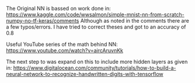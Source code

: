The Original NN is bassed on work done in: https://www.kaggle.com/code/wwsalmon/simple-mnist-nn-from-scratch-numpy-no-tf-keras/comments
Although as noted in the comments there are a few typos/errors. I have tried to correct theses and got to an accuracy of 0.8 

Useful YouTube series of the math behind NN: https://www.youtube.com/watch?v=aircAruvnKk

The next step to was expand on this to include more hidden layers as given in:
https://www.digitalocean.com/community/tutorials/how-to-build-a-neural-network-to-recognize-handwritten-digits-with-tensorflow

